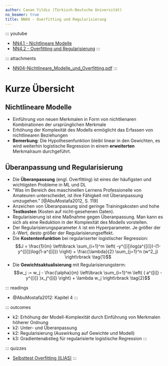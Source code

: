 ```yaml
---
author: Canan Yıldız (Türkisch-Deutsche Universität)
no_beamer: true
title: NN04 - Overfitting und Regularisierung
---
```


::: youtube
-   [NN4.1 - Nichtlineare Modelle](https://youtu.be/KJLT-h_ChRo)
-   [NN4.2 - Overfitting und Regularisierung](https://youtu.be/BW91MYPUH_k)
:::

::: attachments
-   [NN04-Nichtlineare_Modelle_und_Overfitting.pdf](https://github.com/Artificial-Intelligence-HSBI-TDU/KI-Vorlesung/blob/master/lecture/nn/files/NN04-Nichtlineare_Modelle_und_Overfitting.pdf)
:::

# Kurze Übersicht

## Nichtlineare Modelle

-   Einführung von neuen Merkmalen in Form von nichtlienaren Kombinationen der ursprünglichen Merkmale
-   Erhöhung der Komplexität des Modells ermöglicht das Erfassen von nichtlinearen Beziehungen
-   **Bemerkung**: Die Hypothesenfunktion bleibt linear in den Gewichten, es wird weiterhin logistische Regression in
    einem **erweiterten** Merkmalraum durchgeführt.

## Überanpassung und Regularisierung

-   Die **Überanpassung** (engl. Overfitting) ist eines der häufigsten und wichtigsten Probleme in ML und DL
-   "Was im Bereich des maschinellen Lernens Professionelle von Amateuren unterscheidet, ist ihre Fähigkeit mit
    Überanpassung umzugehen." [@AbuMostafa2012, S. 119]
-   Anzeichen von Überanpassung sind geringe Trainingskosten und hohe **Testkosten** (Kosten auf nicht-gesehenen Daten).
-   Regularisierung ist eine Maßnahme gegen Überanpassung. Man kann es sich als eine Reduktion in der Komplexität des
    Modells vorstellen.
-   Der Regularisierungsparameter $\lambda$ ist ein Hyperparameter. Je größer der $\lambda$-Wert, desto größer der
    Regularisierungseffekt.
-   Die **Kostentenfunktion** bei regulariserter logistischer Regression:
    $$J = \frac{1}{m} \left\lbrack \sum_{i=1}^m \left( -y^{[i]}log(a^{[i]})-(1-y^{[i]})log(1-a^{[i]}) \right) + \frac{\lambda}{2} \sum_{j=1}^n (w^2_j)  \right\rbrack \tag{1}$$
-   Die **Gewichtsaktualisierung** mit Regularisierungsterm:
    $$w_j := w_j - \frac{\alpha}{m} \left\lbrack \sum_{i=1}^m \left( ( a^{[i]} - y^{[i]} )x_j^{[i]} \right) + \lambda w_j  \right\rbrack \tag{2}$$

::: readings
-   @AbuMostafa2012: Kapitel 4
:::

::: outcomes
-   k2: Erhöhung der Modell-Komplexität durch Einführung von Merkmalen höherer Ordnung
-   k2: Unter- und Überanpassung
-   k2: Regularisierung (Auswirkung auf Gewichte und Modell)
-   k3: Gradientenabstieg für regularisierte logistische Regression
:::

::: quizzes
-   [Selbsttest Overfitting (ILIAS)](https://www.hsbi.de/elearning/goto.php?target=tst_1106595&client_id=FH-Bielefeld)
:::
